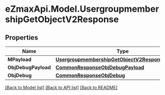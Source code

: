 
# eZmaxApi.Model.UsergroupmembershipGetObjectV2Response

## Properties

Name | Type | Description | Notes
------------ | ------------- | ------------- | -------------
**MPayload** | [**UsergroupmembershipGetObjectV2ResponseMPayload**](UsergroupmembershipGetObjectV2ResponseMPayload.md) |  | 
**ObjDebugPayload** | [**CommonResponseObjDebugPayload**](CommonResponseObjDebugPayload.md) |  | [optional] 
**ObjDebug** | [**CommonResponseObjDebug**](CommonResponseObjDebug.md) |  | [optional] 

[[Back to Model list]](../README.md#documentation-for-models)
[[Back to API list]](../README.md#documentation-for-api-endpoints)
[[Back to README]](../README.md)

